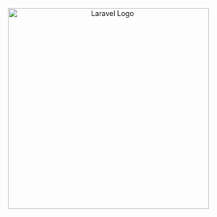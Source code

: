 
<p align="center"><a href="https://laravel.com" target="_blank"><img src="https://raw.githubusercontent.com/laravel/art/master/logo-lockup/5%20SVG/2%20CMYK/1%20Full%20Color/laravel-logolockup-cmyk-red.svg" width="400" alt="Laravel Logo"></a></p>

<?xml version="1.0" encoding="utf-8"?><svg version="1.1" id="Layer_1" xmlns="http://www.w3.org/2000/svg" xmlns:xlink="http://www.w3.org/1999/xlink" x="0px" y="0px" viewBox="0 0 122.88 26.53" style="enable-background:new 0 0 122.88 26.53" xml:space="preserve"><style type="text/css"><![CDATA[
	.st0{fill:#3395FF;}
	.st1{fill:#072654;}
]]></style><g><polygon class="st1" points="11.19,9.03 7.94,21.47 0,21.47 1.61,15.35 11.19,9.03"/><path class="st1" d="M28.09,5.08C29.95,5.09,31.26,5.5,32,6.33s0.92,2.01,0.51,3.56c-0.27,1.06-0.82,2.03-1.59,2.8 c-0.8,0.8-1.78,1.38-2.87,1.68c0.83,0.19,1.34,0.78,1.5,1.79l0.03,0.22l0.6,5.09h-3.7l-0.62-5.48c-0.01-0.18-0.06-0.36-0.15-0.52 c-0.09-0.16-0.22-0.29-0.37-0.39c-0.31-0.16-0.65-0.24-1-0.25h-0.21h-2.28l-1.74,6.63h-3.46l4.3-16.38H28.09L28.09,5.08z M122.88,9.37l-4.4,6.34l-5.19,7.52l-0.04,0.04l-1.16,1.68l-0.04,0.06L112,25.09l-1,1.44h-3.44l4.02-5.67l-1.82-11.09h3.57 l0.9,7.23l4.36-6.19l0.06-0.09l0.07-0.1l0.07-0.09l0.54-1.15H122.88L122.88,9.37z M92.4,10.25c0.66,0.56,1.09,1.33,1.24,2.19 c0.18,1.07,0.1,2.18-0.21,3.22c-0.29,1.15-0.78,2.23-1.46,3.19c-0.62,0.88-1.42,1.61-2.35,2.13c-0.88,0.48-1.85,0.73-2.85,0.73 c-0.71,0.03-1.41-0.15-2.02-0.51c-0.47-0.28-0.83-0.71-1.03-1.22l-0.06-0.2l-1.77,6.75h-3.43l3.51-13.4l0.02-0.06l0.01-0.06 l0.86-3.25h3.35l-0.57,1.88l-0.01,0.08c0.49-0.7,1.15-1.27,1.91-1.64c0.76-0.4,1.6-0.6,2.45-0.6C90.84,9.43,91.7,9.71,92.4,10.25 L92.4,10.25z M88.26,12.11c-0.4-0.01-0.8,0.07-1.18,0.22c-0.37,0.15-0.71,0.38-1,0.66c-0.68,0.7-1.15,1.59-1.36,2.54 c-0.3,1.11-0.28,1.95,0.02,2.53c0.3,0.58,0.87,0.88,1.72,0.88c0.81,0.02,1.59-0.29,2.18-0.86c0.66-0.69,1.12-1.55,1.33-2.49 c0.29-1.09,0.27-1.96-0.03-2.57S89.08,12.11,88.26,12.11L88.26,12.11z M103.66,9.99c0.46,0.29,0.82,0.72,1.02,1.23l0.07,0.19 l0.44-1.66h3.36l-3.08,11.7h-3.37l0.45-1.73c-0.51,0.61-1.15,1.09-1.87,1.42c-0.7,0.32-1.45,0.49-2.21,0.49 c-0.88,0.04-1.76-0.21-2.48-0.74c-0.66-0.52-1.1-1.28-1.24-2.11c-0.18-1.06-0.12-2.14,0.19-3.17c0.3-1.15,0.8-2.24,1.49-3.21 c0.63-0.89,1.44-1.64,2.38-2.18c0.86-0.5,1.84-0.77,2.83-0.77C102.36,9.43,103.06,9.61,103.66,9.99L103.66,9.99z M101.92,12.14 c-0.41,0-0.82,0.08-1.19,0.24c-0.38,0.16-0.72,0.39-1.01,0.68c-0.67,0.71-1.15,1.59-1.36,2.55c-0.28,1.08-0.28,1.9,0.04,2.49 c0.31,0.59,0.89,0.87,1.75,0.87c0.4,0.01,0.8-0.07,1.18-0.22s0.71-0.38,1-0.66c0.59-0.63,1.02-1.38,1.26-2.22l0.08-0.31 c0.3-1.11,0.29-1.96-0.03-2.53C103.33,12.44,102.76,12.14,101.92,12.14L101.92,12.14z M81.13,9.63l0.22,0.09l-0.86,3.19 c-0.49-0.26-1.03-0.39-1.57-0.39c-0.82-0.03-1.62,0.24-2.27,0.75c-0.56,0.48-0.97,1.12-1.18,1.82l-0.07,0.27l-1.6,6.11h-3.42 l3.1-11.7h3.37l-0.44,1.72c0.42-0.58,0.96-1.05,1.57-1.4c0.68-0.39,1.44-0.59,2.22-0.59C80.51,9.48,80.83,9.52,81.13,9.63 L81.13,9.63z M68.5,10.19c0.76,0.48,1.31,1.24,1.52,2.12c0.25,1.06,0.21,2.18-0.11,3.22c-0.3,1.18-0.83,2.28-1.58,3.22 c-0.71,0.91-1.61,1.63-2.64,2.12c-1.05,0.49-2.19,0.74-3.35,0.73c-1.22,0-2.22-0.24-3-0.73c-0.77-0.48-1.32-1.24-1.54-2.12 c-0.24-1.06-0.2-2.18,0.11-3.22c0.3-1.17,0.83-2.27,1.58-3.22c0.71-0.9,1.62-1.63,2.66-2.12c1.06-0.49,2.22-0.75,3.39-0.73 C66.57,9.41,67.6,9.67,68.5,10.19L68.5,10.19z M64.84,12.1c-0.81-0.01-1.59,0.3-2.18,0.86c-0.61,0.58-1.07,1.43-1.36,2.57 c-0.6,2.29-0.02,3.43,1.74,3.43c0.8,0.02,1.57-0.29,2.15-0.85c0.6-0.57,1.04-1.43,1.34-2.58c0.3-1.13,0.31-1.98,0.01-2.57 C66.25,12.37,65.68,12.1,64.84,12.1L64.84,12.1z M57.89,9.76l-0.6,2.32l-7.55,6.67h6.06l-0.72,2.73H45.05l0.63-2.41l7.43-6.57 h-5.65l0.72-2.73H57.89L57.89,9.76z M40.96,9.99c0.46,0.29,0.82,0.72,1.02,1.23l0.07,0.19l0.44-1.66h3.37l-3.07,11.7h-3.37 l0.45-1.73c-0.51,0.6-1.14,1.08-1.85,1.41s-1.48,0.5-2.27,0.5c-0.88,0.04-1.74-0.22-2.45-0.74c-0.66-0.52-1.1-1.28-1.24-2.11 c-0.18-1.06-0.12-2.14,0.19-3.17c0.29-1.15,0.8-2.24,1.49-3.21c0.63-0.89,1.44-1.64,2.37-2.18c0.86-0.5,1.84-0.76,2.83-0.76 C39.66,9.44,40.36,9.62,40.96,9.99L40.96,9.99z M39.23,12.14c-0.41,0-0.81,0.08-1.19,0.24c-0.38,0.16-0.72,0.39-1.01,0.68 c-0.68,0.71-1.15,1.59-1.36,2.55c-0.28,1.08-0.27,1.9,0.04,2.49c0.31,0.59,0.89,0.87,1.75,0.87c0.4,0.01,0.8-0.07,1.18-0.22 c0.37-0.15,0.72-0.38,1-0.66c0.59-0.62,1.03-1.38,1.26-2.22l0.08-0.31c0.29-1.11,0.26-1.94-0.03-2.53 C40.64,12.44,40.06,12.14,39.23,12.14L39.23,12.14z M26.85,7.81h-3.21l-1.13,4.28h3.21c1.01,0,1.81-0.17,2.35-0.52 c0.57-0.37,0.98-0.95,1.13-1.63c0.2-0.72,0.11-1.27-0.27-1.62C28.55,7.99,27.86,7.81,26.85,7.81L26.85,7.81z"/><polygon class="st0" points="18.4,0 12.76,21.47 8.89,21.47 12.7,6.93 6.86,10.78 7.9,6.95 18.4,0"/></g></svg>



# Razorpay Cashier for Laravel

A Laravel package that provides an expressive, fluent interface to integrate [Razorpay](https://razorpay.com/) payment gateway, inspired by Laravel Cashier. This package simplifies handling one-time charges and subscriptions for Laravel applications, tailored for the Indian market with support for INR and 100+ payment methods.

## Features

- Seamless integration with Razorpay's payment gateway
- Fluent API for charging users and managing subscriptions
- Supports Razorpay's extensive payment methods (cards, UPI, netbanking, wallets)
- Compatible with Laravel 12+

## Installation

### Step 1: Install via Composer

```bash
composer require squareboat/razorpay-cashier
```

### Step 2: Publish Configuration

Publish the configuration file to customize settings:

```bash
php artisan vendor:publish --tag=razorpay-config
```

This creates `config/razorpay.php` in your project.

### Step 3: Configure Environment

Add your Razorpay API keys to your `.env` file. You can get these from the Razorpay Dashboard:

```env
RAZORPAY_KEY=rzp_test_xxxxxxxxxxxxxx
RAZORPAY_SECRET=xxxxxxxxxxxxxxxx
```

### Step 4: Run Migrations

If your application uses subscriptions, run the migration to create the necessary tables:

```bash
php artisan migrate
```

This sets up a subscriptions table to track user subscriptions.

## Configuration

The `config/razorpay.php` file contains default settings:

```php
return [
    'key' => env('RAZORPAY_KEY'),
    'secret' => env('RAZORPAY_SECRET'),
    'currency' => 'INR',
];
```

Adjust these as needed (e.g., change currency for multi-currency support, if implemented).

## Usage

### Adding the Billable Trait

Add the Billable trait to your User model (or any model you want to bill):

```php
namespace App\Models;

use Illuminate\Foundation\Auth\User as Authenticatable;
use Squareboat\RazorpayCashier\Traits\Billable;

class User extends Authenticatable
{
    use Billable;
}
```

### One-Time Charges

Charge a user a specific amount (e.g., 100 INR):

```php
$user = auth()->user();
$payment = $user->charge(10000); // Amount in paise (100 INR = 10000 paise)
```

Frontend: Use Razorpay's checkout.js to collect payment details.

### Creating Subscriptions

Subscribe a user to a Razorpay plan:

```php
$user = auth()->user();
$subscription = $user->newSubscription('default', 'plan_id_from_razorpay')
    ->create($paymentMethodId);
```

Replace `plan_id_from_razorpay` with a plan ID created in your Razorpay Dashboard.
`$paymentMethodId` is the `razorpay_payment_id` returned from the frontend.

### Frontend Integration

Use Razorpay's checkout.js to initiate payments:

```html
<script src="https://checkout.razorpay.com/v1/checkout.js"></script>
<button id="pay-btn">Pay Now</button>

<script>
    document.getElementById('pay-btn').onclick = function() {
        var options = {
            key: "{{ config('razorpay.key') }}",
            amount: 10000, // 100 INR in paise
            currency: "INR",
            name: "Your App Name",
            description: "One-time Charge or Subscription",
            handler: function(response) {
                fetch('/charge-or-subscribe', {
                    method: 'POST',
                    headers: { 'Content-Type': 'application/json' },
                    body: JSON.stringify({
                        payment_method_id: response.razorpay_payment_id
                    })
                })
                .then(res => res.json())
                .then(data => alert(data.message));
            }
        };
        var rzp = new Razorpay(options);
        rzp.open();
    };
</script>
```

Backend Route (e.g., `routes/web.php`):

```php
Route::post('/charge-or-subscribe', function () {
    $user = auth()->user();
    $paymentMethodId = request('payment_method_id');
    // For one-time charge:
    // $user->charge(10000);
    // For subscription:
    $user->newSubscription('default', 'plan_id')->create($paymentMethodId);
    return response()->json(['message' => 'Payment successful']);
});
```

## Testing

Use Razorpay's test mode with these sample card details:

- Card: 4111 1111 1111 1111
- Expiry: Any future date
- CVV: 123
- OTP: 123456 (if prompted)

Check the Razorpay Test Cards for more options.

## Requirements

- PHP 8.2 or higher
- Laravel 12.0 or higher
- Razorpay PHP SDK 2.8 or higher

## Troubleshooting

- **Payment Fails**: Verify API keys and test mode settings in the Razorpay Dashboard.
- **Class Not Found**: Run `composer dump-autoload` and ensure the provider is in `bootstrap/providers.php`.

## Contributing

Feel free to submit issues or pull requests on GitHub.

## License

This package is open-sourced software.

## Support

For questions or issues, open a ticket on the GitHub Issues page.
